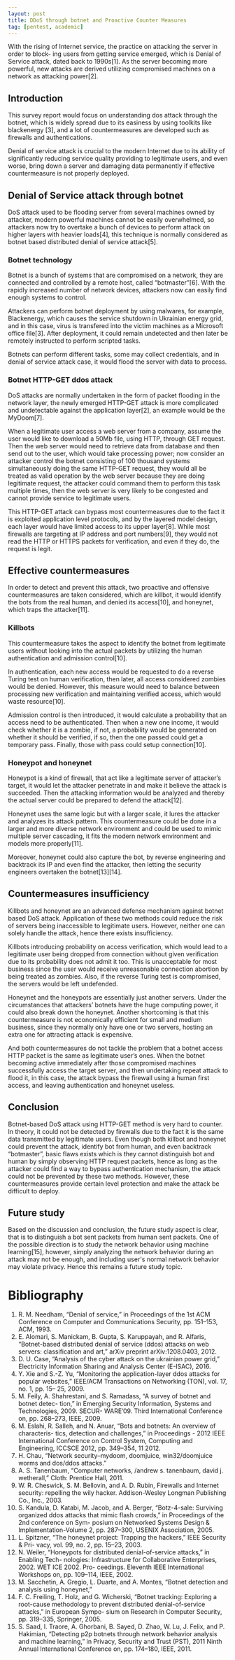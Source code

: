 ```yaml
---
layout: post
title: DDoS through botnet and Proactive Counter Measures
tag: [pentest, academic]
---
```


With the rising of Internet service, the practice on attacking the server in order to block- ing users from getting service emerged, which is Denial of Service attack, dated back to 1990s[1]. As the server becoming more powerful, new attacks are derived utilizing compromised machines on a network as attacking power[2].

## Introduction

This survey report would focus on understanding dos attack through the botnet, which is widely spread due to its easiness by using toolkits like blackenergy [3], and a lot of countermeasures are developed such as firewalls and authentications.

Denial of service attack is crucial to the modern Internet due to its ability of significantly reducing service quality providing to legitimate users, and even worse, bring down a server and damaging data permanently if effective countermeasure is not properly deployed.

## Denial of Service attack through botnet

DoS attack used to be flooding server from several machines owned by attacker, modern powerful machines cannot be easily overwhelmed, so attackers now try to overtake a bunch of devices to perform attack on higher layers with heavier loads[4], this technique is normally considered as botnet based distributed denial of service attack[5].

### Botnet technology
Botnet is a bunch of systems that are compromised on a network, they are connected and controlled by a remote host, called “botmaster”[6]. With the rapidly increased number of network devices, attackers now can easily find enough systems to control.

Attackers can perform botnet deployment by using malwares, for example, Blackenergy, which causes the service shutdown in Ukrainian energy grid, and in this case, virus is transfered into the victim machines as a Microsoft office file[3]. After deployment, it could remain undetected and then later be remotely instructed to perform scripted tasks. 

Botnets can perform different tasks, some may collect credentials, and in denial of service attack case, it would flood the server with data to process.

### Botnet HTTP-GET ddos attack

DoS attacks are normally undertaken in the form of packet flooding in the network layer, the newly emerged HTTP-GET attack is more complicated and undetectable against the application layer[2], an example would be the MyDoom[7].

When a legitimate user access a web server from a company, assume the user would like to download a 50Mb file, using HTTP, through GET request. Then the web server would need to retrieve data from database and then send out to the user, which would take processing power; now consider an attacker control the botnet consisting of 100 thousand systems simultaneously doing the same HTTP-GET request, they would all be treated as valid operation by the web server because they are doing legitimate request, the attacker could command them to perform this task multiple times, then the web server is very likely to be congested and cannot provide service to legitimate users.

This HTTP-GET attack can bypass most countermeasures due to the fact it is exploited application level protocols, and by the layered model design, each layer would have limited access to its upper layer[8]. While most firewalls are targeting at IP address and port numbers[9], they would not read the HTTP or HTTPS packets for verification, and even if they do, the request is legit.

## Effective countermeasures

In order to detect and prevent this attack, two proactive and offensive countermeasures are taken considered, which are killbot, it would identify the bots from the real human, and denied its access[10], and honeynet, which traps the attacker[11].

### Killbots

This countermeasure takes the aspect to identify the botnet from legitimate users without looking into the actual packets by utilizing the human authentication and admission control[10].

In authentication, each new access would be requested to do a reverse Turing test on
human verification, then later, all access considered zombies would be denied. However, this measure would need to balance between processing new verification and maintaining verified access, which would waste resource[10].

Admission control is then introduced, it would calculate a probability that an access need to be authenticated. Then when a new one income, it would check whether it is a zombie, if not, a probability would be generated on whether it should be verified, if so, then the one passed could get a temporary pass. Finally, those with pass could setup connection[10].

### Honeypot and honeynet

Honeypot is a kind of firewall, that act like a legitimate server of attacker’s target, it would let the attacker penetrate in and make it believe the attack is succeeded. Then the attacking information would be analyzed and thereby the actual server could be prepared to defend the attack[12].

Honeynet uses the same logic but with a larger scale, it lures the attacker and analyzes its attack pattern. This countermeasure could be done in a larger and more diverse network environment and could be used to mimic multiple server cascading, it fits the modern network environment and models more properly[11].

Moreover, honeynet could also capture the bot, by reverse engineering and backtrack its IP and even find the attacker, then letting the security engineers overtaken the botnet[13][14].

## Countermeasures insufficiency

Killbots and honeynet are an advanced defense mechanism against botnet based DoS attack. Application of these two methods could reduce the risk of servers being inaccessible to legitimate users. However, neither one can solely handle the attack, hence there exists insufficiency.

Killbots introducing probability on access verification, which would lead to a legitimate user being dropped from connection without given verification due to its probability does not admit it too. This is unacceptable for most business since the user would receive unreasonable connection abortion by being treated as zombies. Also, if the reverse Turing test is compromised, the servers would be left undefended.

Honeynet and the honeypots are essentially just another servers. Under the circumstances that attackers’ botnets have the huge computing power, it could also break down the honeynet. Another shortcoming is that this countermeasure is not economically efficient for small and medium business, since they normally only have one or two servers, hosting an extra one for attracting attack is expensive.

And both countermeasures do not tackle the problem that a botnet access HTTP packet is the same as legitimate user’s ones. When the botnet becoming active immediately after those compromised machines successfully access the target server, and then undertaking repeat attack to flood it, in this case, the attack bypass the firewall using a human first access, and leaving authentication and honeynet useless.

## Conclusion

Botnet-based DoS attack using HTTP-GET method is very hard to counter. In theory, it could not be detected by firewalls due to the fact it is the same data transmitted by legitimate users. Even though both killbot and honeynet could prevent the attack, identify bot from human, and even backtrack “botmaster”, basic flaws exists which is they cannot distinguish bot and human by simply observing HTTP request packets, hence as long as the attacker could find a way to bypass authentication mechanism, the attack could not be prevented by these two methods. However, these countermeasures provide certain level protection and make the attack be difficult to deploy.

## Future study

Based on the discussion and conclusion, the future study aspect is clear, that is to distinguish a bot sent packets from human sent packets. One of the possible direction is to study the network behavior using machine learning[15], however, simply analyzing the network behavior during an attack may not be enough, and including user's normal network behavior may violate privacy. Hence this remains a future study topic.

# Bibliography

1. R. M. Needham, “Denial of service,” in Proceedings of the 1st ACM Conference on Computer and Communications Security, pp. 151–153, ACM, 1993.
2. E. Alomari, S. Manickam, B. Gupta, S. Karuppayah, and R. Alfaris, “Botnet-based distributed denial of service (ddos) attacks on web servers: classification and art,” arXiv preprint arXiv:1208.0403, 2012.
3. D. U. Case, “Analysis of the cyber attack on the ukrainian power grid,” Electricity Information Sharing and Analysis Center (E-ISAC), 2016.
4. Y. Xie and S.-Z. Yu, “Monitoring the application-layer ddos attacks for popular websites,” IEEE/ACM Transactions on Networking (TON), vol. 17, no. 1, pp. 15– 25, 2009.
5. M. Feily, A. Shahrestani, and S. Ramadass, “A survey of botnet and botnet detec- tion,” in Emerging Security Information, Systems and Technologies, 2009. SECUR- WARE’09. Third International Conference on, pp. 268–273, IEEE, 2009.
6. M. Eslahi, R. Salleh, and N. Anuar, “Bots and botnets: An overview of characteris- tics, detection and challenges,” in Proceedings - 2012 IEEE International Conference on Control System, Computing and Engineering, ICCSCE 2012, pp. 349–354, 11 2012.
7. H. Chau, “Network security–mydoom, doomjuice, win32/doomjuice worms and dos/ddos attacks.”
8. A. S. Tanenbaum, “Computer networks, /andrew s. tanenbaum, david j. wetherall,” Cloth: Prentice Hall, 2011.
9. W. R. Cheswick, S. M. Bellovin, and A. D. Rubin, Firewalls and Internet security:
repelling the wily hacker. Addison-Wesley Longman Publishing Co., Inc., 2003.
10. S. Kandula, D. Katabi, M. Jacob, and A. Berger, “Botz-4-sale: Surviving organized ddos attacks that mimic flash crowds,” in Proceedings of the 2nd conference on Sym- posium on Networked Systems Design & Implementation-Volume 2, pp. 287–300, USENIX Association, 2005.
11. L. Spitzner, “The honeynet project: Trapping the hackers,” IEEE Security & Pri- vacy, vol. 99, no. 2, pp. 15–23, 2003.
12. N. Weiler, “Honeypots for distributed denial-of-service attacks,” in Enabling Tech- nologies: Infrastructure for Collaborative Enterprises, 2002. WET ICE 2002. Pro- ceedings. Eleventh IEEE International Workshops on, pp. 109–114, IEEE, 2002.
13. M. Sacchetin, A. Gregio, L. Duarte, and A. Montes, “Botnet detection and analysis using honeynet,”
14. F. C. Freiling, T. Holz, and G. Wicherski, “Botnet tracking: Exploring a root-cause methodology to prevent distributed denial-of-service attacks,” in European Sympo- sium on Research in Computer Security, pp. 319–335, Springer, 2005.
15. S. Saad, I. Traore, A. Ghorbani, B. Sayed, D. Zhao, W. Lu, J. Felix, and P. Hakimian, “Detecting p2p botnets through network behavior analysis and machine learning,” in Privacy, Security and Trust (PST), 2011 Ninth Annual International Conference on, pp. 174–180, IEEE, 2011.